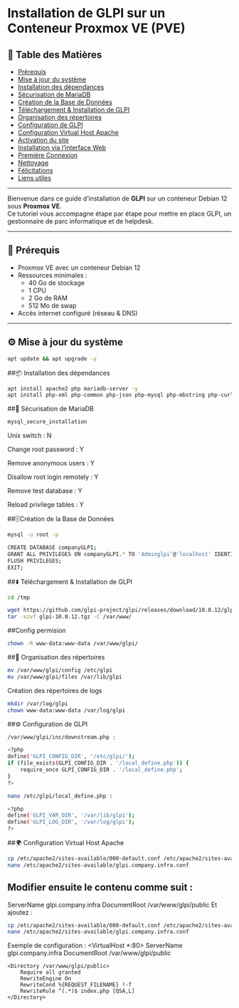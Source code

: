 # Installation de GLPI sur un Conteneur Proxmox VE (PVE)

## 📑 Table des Matières
- [Prérequis](#-prérequis)
- [Mise à jour du système](#️-mise-à-jour-du-système)
- [Installation des dépendances](#-installation-des-dépendances)
- [Sécurisation de MariaDB](#-sécurisation-de-mariadb)
- [Création de la Base de Données](#️-création-de-la-base-de-données)
- [Téléchargement & Installation de GLPI](#️-téléchargement--installation-de-glpi)
- [Organisation des répertoires](#-organisation-des-répertoires)
- [Configuration de GLPI](#-configuration-de-glpi)
- [Configuration Virtual Host Apache](#-configuration-virtual-host-apache)
- [Activation du site](#-activation-du-site)
- [Installation via l’interface Web](#️-installation-via-linterface-web)
- [Première Connexion](#-première-connexion)
- [Nettoyage](#-nettoyage)
- [Félicitations](#-félicitations)
- [Liens utiles](#-liens-utiles)

---

Bienvenue dans ce guide d’installation de **GLPI** sur un conteneur Debian 12 sous **Proxmox VE**.  
Ce tutoriel vous accompagne étape par étape pour mettre en place GLPI, un gestionnaire de parc informatique et de helpdesk.

---

## 📌 Prérequis

- Proxmox VE avec un conteneur Debian 12  
- Ressources minimales :
  - 40 Go de stockage
  - 1 CPU
  - 2 Go de RAM
  - 512 Mo de swap
- Accès internet configuré (réseau & DNS)

---

## ⚙️ Mise à jour du système

```bash
apt update && apt upgrade -y
```
##📦 Installation des dépendances
```bash
apt install apache2 php mariadb-server -y
apt install php-xml php-common php-json php-mysql php-mbstring php-curl php-gd php-intl php-zip php-bz2 php-imap php-ldap -y

```
##🔐 Sécurisation de MariaDB
```bash
mysql_secure_installation
```
Unix switch : N

Change root password : Y

Remove anonymous users : Y

Disallow root login remotely : Y

Remove test database : Y

Reload privilege tables : Y


##🗄️Création de la Base de Données
```bash
mysql -u root -p
```
```bash
CREATE DATABASE companyGLPI;
GRANT ALL PRIVILEGES ON companyGLPI.* TO 'Adminglpi'@'localhost' IDENTIFIED BY 'Password123!';
FLUSH PRIVILEGES;
EXIT;

```
##⬇️ Téléchargement & Installation de GLPI
```bash
cd /tmp
```
```bash
wget https://github.com/glpi-project/glpi/releases/download/10.0.12/glpi-10.0.12.tgz
tar -xzvf glpi-10.0.12.tgz -C /var/www/
```
##Config permision
```bash
chown -R www-data:www-data /var/www/glpi/
```

##📂 Organisation des répertoires
```bash
mv /var/www/glpi/config /etc/glpi
mv /var/www/glpi/files /var/lib/glpi
```
Création des répertoires de logs
```bash
mkdir /var/log/glpi
chown www-data:www-data /var/log/glpi
```
##⚙️ Configuration de GLPI
```bash
/var/www/glpi/inc/downstream.php :
```
```bash
<?php
define('GLPI_CONFIG_DIR', '/etc/glpi/');
if (file_exists(GLPI_CONFIG_DIR . '/local_define.php')) {
    require_once GLPI_CONFIG_DIR . '/local_define.php';
}
?>
```
```bash
nano /etc/glpi/local_define.php :
```

```bash
<?php
define('GLPI_VAR_DIR', '/var/lib/glpi');
define('GLPI_LOG_DIR', '/var/log/glpi');
?>
```
##🌍 Configuration Virtual Host Apache
```bash
cp /etc/apache2/sites-available/000-default.conf /etc/apache2/sites-available/glpi.company.infra.conf
nano /etc/apache2/sites-available/glpi.company.infra.conf
```
## Modifier ensuite le contenu comme suit :

ServerName glpi.company.infra
DocumentRoot /var/www/glpi/public
Et ajoutez :
```bash
cp /etc/apache2/sites-available/000-default.conf /etc/apache2/sites-available/glpi.company.infra.conf
nano /etc/apache2/sites-available/glpi.company.infra.conf
```
Exemple de configuration :
<VirtualHost *:80>
    ServerName glpi.company.infra
    DocumentRoot /var/www/glpi/public

    <Directory /var/www/glpi/public>
        Require all granted
        RewriteEngine On
        RewriteCond %{REQUEST_FILENAME} !-f
        RewriteRule ^(.*)$ index.php [QSA,L]
    </Directory>
</VirtualHost>


